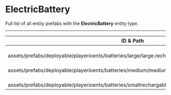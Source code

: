 # ElectricBattery
Full list of all <Badge type="warning" text="3"/> entity prefabs with the **ElectricBattery** entity type.

---
| ID & Path |
| --- |
| <Badge type="tip" text="3398686648"/> <br> assets/prefabs/deployable/playerioents/batteries/large/large.rechargable.battery.deployed.prefab |
| <Badge type="tip" text="262703036"/> <br> assets/prefabs/deployable/playerioents/batteries/medium/medium.rechargable.battery.deployed.prefab |
| <Badge type="tip" text="918119888"/> <br> assets/prefabs/deployable/playerioents/batteries/smallrechargablebattery.deployed.prefab |
